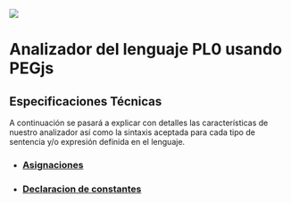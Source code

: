 

![](http://www.fg.ull.es/wp-content/uploads/2015/04/2030_b3_logo_ull.jpg)
#  Analizador del lenguaje PL0 usando PEGjs

## Especificaciones Técnicas
A continuación se pasará a explicar con detalles las características de nuestro
analizador así como la sintaxis aceptada para cada tipo de sentencia y/o expresión
definida en el lenguaje.

- ### [Asignaciones](assigns/)

- ### [Declaracion de constantes](const/)